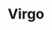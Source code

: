 ---
layout: symbols
title: Virgo
emoji: virgo
permalink: ♍.html
image: assets/img/3moji/virgo.png
---